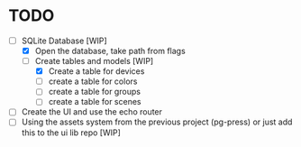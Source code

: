 # TODO

- [ ] SQLite Database [WIP]
  - [x] Open the database, take path from flags
  - [ ] Create tables and models [WIP]
    - [x] Create a table for devices
    - [ ] create a table for colors
    - [ ] create a table for groups
    - [ ] create a table for scenes

- [ ] Create the UI and use the echo router
- [ ] Using the assets system from the previous project (pg-press) or just add this to the ui lib repo [WIP]
